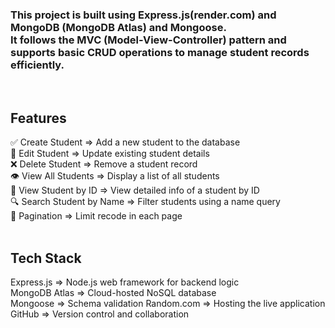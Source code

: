 <h3>
This project is built using Express.js(render.com) and MongoDB (MongoDB Atlas) and Mongoose.  <br />
It follows the MVC (Model-View-Controller) pattern and supports basic CRUD operations to manage student records efficiently.
</h3>

<br />

<h2>Features</h2>
✅ Create Student =>	Add a new student to the database <br />
📝 Edit Student =>	Update existing student details <br />
❌ Delete Student =>	Remove a student record <br />
👁️ View All Students =>	Display a list of all students <br />
📄 View Student by ID =>	View detailed info of a student by ID  <br />
🔍 Search Student by Name =>	Filter students using a name query <br />
📄 Pagination => Limit recode in each page  <br />

<br />

<h2>Tech Stack</h2>
Express.js => Node.js web framework for backend logic <br />
MongoDB Atlas => Cloud-hosted NoSQL database <br />
Mongoose => Schema validation
Random.com  => Hosting the live application  <br />
GitHub => Version control and collaboration <br />
